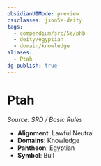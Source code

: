 ```yaml
---
obsidianUIMode: preview
cssclasses: json5e-deity
tags:
  - compendium/src/5e/phb
  - deity/egyptian
  - domain/knowledge
aliases:
  - Ptah
dg-publish: true
---
```

# Ptah
*Source: SRD / Basic Rules* 

- **Alignment**: Lawful Neutral
- **Domains**: Knowledge
- **Pantheon**: Egyptian
- **Symbol**: Bull